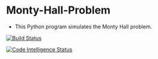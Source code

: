 # Monty-Hall-Problem

* This Python program simulates the Monty Hall problem.

[![Build Status](https://scrutinizer-ci.com/g/walt749/Monty-Hall-Problem/badges/build.png?b=master)](https://scrutinizer-ci.com/g/walt749/Monty-Hall-Problem/build-status/master)

[![Code Intelligence Status](https://scrutinizer-ci.com/g/walt749/Monty-Hall-Problem/badges/code-intelligence.svg?b=master)](https://scrutinizer-ci.com/code-intelligence)

